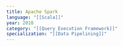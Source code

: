 ```yaml
---
title: Apache Spark
language: "[[Scala]]"
year: 2010
category: "[[Query Execution Framework]]"
specialization: "[[Data Pipelining]]"
---
```


